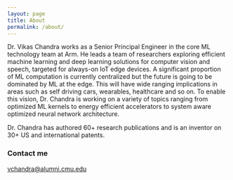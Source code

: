 ```yaml
---
layout: page
title: About
permalink: /about/
---
```


Dr. Vikas Chandra works as a Senior Principal Engineer in the core ML technology team at Arm. He leads a team
of researchers exploring efficient machine learning and deep learning solutions for computer vision and 
speech, targeted for always-on IoT edge devices. A significant proportion of ML computation is currently 
centralized but the future is going to be dominated by ML at the edge. This will have wide ranging 
implications in areas such as self driving cars, wearables, healthcare and so on. To enable this vision, 
Dr. Chandra is working on a variety of topics ranging from optimized ML kernels to energy efficient accelerators 
to system aware optimized neural network architecture. 

Dr. Chandra has authored 60+ research publications and is an inventor on 30+ US and international patents.

### Contact me

[vchandra@alumni.cmu.edu](mailto:vchandra@alumni.cmu.edu)
